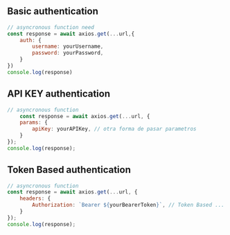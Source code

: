 ## Basic authentication
```js
// asyncronous function need
const response = await axios.get(...url,{
	auth: {
		username: yourUsername,
		password: yourPassword,
	}
})
console.log(response)
```

## API KEY authentication
```js
// asyncronous function 
	const response = await axios.get(...url, { 
	params: { 
		apiKey: yourAPIKey, // otra forma de pasar parametros
	}
});
console.log(response);
```

## Token Based authentication
```js
// asyncronous function 
const response = await axios.get(...url, { 
	headers: { 
		Authorization: `Bearer ${yourBearerToken}`, // Token Based ... 
	} 
});
console.log(response);
```